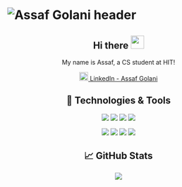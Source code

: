 
# ![Assaf Golani header](https://media.giphy.com/media/HKIufA0UEoeQQ5du2E/giphy.gif) 
<div align='center'>

## Hi there <img src="https://raw.githubusercontent.com/MartinHeinz/MartinHeinz/master/wave.gif" width="30px">

<p> My name is Assaf, a CS student at HIT! </p>
  
<a href="https://www.linkedin.com/in/assaf-golani-2a723a13a/"><img height="20" src="https://github.com/WaylonWalker/WaylonWalker/blob/main/icon/linkedin.png?raw=true">  LinkedIn - Assaf Golani</a>

## 🔧 Technologies & Tools 

![](https://img.shields.io/badge/Code-JavaScript-informational?style=flat&logo=javascript&logoColor=white&color=2bbc8a)
![](https://img.shields.io/badge/Code-HTML-informational?style=flat&logo=html&logoColor=white&color=2bbc8a) 
![](https://img.shields.io/badge/Code-CSS-informational?style=flat&logo=css&logoColor=white&color=2bbc8a)
![](https://img.shields.io/badge/Code-Java-informational?style=flat&logo=java&logoColor=white&color=2bbc8a)

![](https://img.shields.io/badge/FreamWork-Node.js-informational?style=flat&logo=nodejs&logoColor=white&color=2bbc8a)
![](https://img.shields.io/badge/FreamWork-Express.js-informational?style=flat&logo=expressjs&logoColor=white&color=2bbc8a)
![](https://img.shields.io/badge/FreamWork-Mongoose-informational?style=flat&logo=nodejs&logoColor=white&color=2bbc8a)
![](https://img.shields.io/badge/DataBase-MongoDB-informational?style=flat&logo=mongodb&logoColor=white&color=2bbc8a)

## 📈 GitHub Stats
<a href="https://github.com/AssafGolani/AssafGolani">
  <img align="center" src="https://github-readme-stats.vercel.app/api/top-langs/?username=assafgolani&theme=radical" />
</a>
